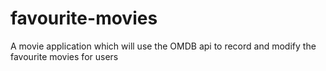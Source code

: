 # favourite-movies
A movie application which will use the OMDB api to record and modify the favourite movies for users 
